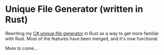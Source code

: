 # Unique File Generator (written in Rust)

Rewriting my [C# unique file generator](https://github.com/codeconscious/unique-file-generator) in Rust as a way to get more familiar with Rust. Most of the features have been merged, and it's now functional.

More to come...
